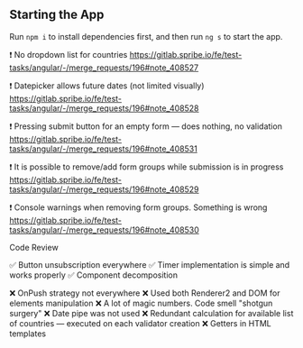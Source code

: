 ## Starting the App

Run `npm i` to install dependencies first, and then run `ng s` to start the app.


❗️ No dropdown list for countries
https://gitlab.spribe.io/fe/test-tasks/angular/-/merge_requests/196#note_408527

❗️ Datepicker allows future dates (not limited visually)
https://gitlab.spribe.io/fe/test-tasks/angular/-/merge_requests/196#note_408528

❗️ Pressing submit button for an empty form — does nothing, no validation
https://gitlab.spribe.io/fe/test-tasks/angular/-/merge_requests/196#note_408531

❗️ It is possible to remove/add form groups while submission is in progress
https://gitlab.spribe.io/fe/test-tasks/angular/-/merge_requests/196#note_408529

❗️ Console warnings when removing form groups. Something is wrong
https://gitlab.spribe.io/fe/test-tasks/angular/-/merge_requests/196#note_408530

Code Review

✅ Button unsubscription everywhere
✅ Timer implementation is simple and works properly
✅ Component decomposition

❌ OnPush strategy not everywhere
❌ Used both Renderer2 and DOM for elements manipulation
❌ A lot of magic numbers. Code smell "shotgun surgery"
❌ Date pipe was not used
❌ Redundant calculation for available list of countries — executed on each validator creation
❌ Getters in HTML templates
